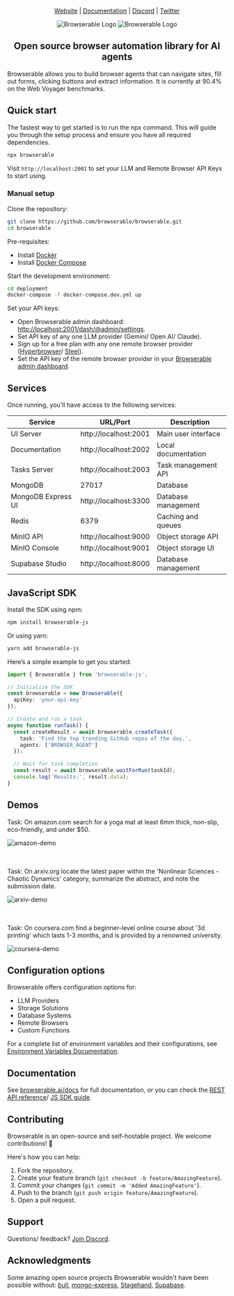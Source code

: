<div align="center">

[Website](https://browserable.ai) | [Documentation](https://docs.browserable.ai) | [Discord](https://discord.gg/b6s9fXNjeQ) | [Twitter](https://x.com/browserable)

![Browserable Logo](https://github.com/browserable/browserable/blob/main/docs/browserable-ai-invert.png?#gh-dark-mode-only)
![Browserable Logo](https://github.com/browserable/browserable/blob/main/docs/browserable-ai.png?#gh-light-mode-only)

## Open source browser automation library for AI agents
</div>

Browserable allows you to build browser agents that can navigate sites, fill out forms, clicking buttons and extract information. It is currently at 90.4% on the Web Voyager benchmarks.

## Quick start

The fastest way to get started is to run the npx command. This will guide you through the setup process and ensure you have all required dependencies.

```bash
npx browserable
```

Visit `http://localhost:2001` to set your LLM and Remote Browser API Keys to start using.

### Manual setup

Clone the repository:
  ```bash
  git clone https://github.com/browserable/browserable.git
  cd browserable
  ```

Pre-requisites:
  - Install [Docker](https://docs.docker.com/engine/install/)
  - Install [Docker Compose](https://docs.docker.com/compose/install/)

Start the development environment:
  ```bash
  cd deployment
  docker-compose -f docker-compose.dev.yml up
  ```

Set your API keys:
  - Open Browserable admin dashboard: [http://localhost:2001/dash/@admin/settings](http://localhost:2001/dash/@admin/settings).
  - Set API key of any one LLM provider (Gemini/ Open AI/ Claude).
  - Sign up for a free plan with any one remote browser provider ([Hyperbrowser](https://hyperbrowser.ai/)/ [Steel](https://steel.dev/)).
  - Set the API key of the remote browser provider in your [Browserable admin dashboard](http://localhost:2001/dash/@admin/settings).

## Services

Once running, you'll have access to the following services:

| Service | URL/Port | Description |
|---------|----------|-------------|
| UI Server | http://localhost:2001 | Main user interface |
| Documentation | http://localhost:2002 | Local documentation |
| Tasks Server | http://localhost:2003 | Task management API |
| MongoDB | 27017 | Database |
| MongoDB Express UI | http://localhost:3300 | Database management |
| Redis | 6379 | Caching and queues |
| MinIO API | http://localhost:9000 | Object storage API |
| MinIO Console | http://localhost:9001 | Object storage UI |
| Supabase Studio | http://localhost:8000 | Database management |

## JavaScript SDK

Install the SDK using npm:
```bash
npm install browserable-js
```

Or using yarn:
```bash
yarn add browserable-js
```

Here’s a simple example to get you started:

```typescript
import { Browserable } from 'browserable-js';

// Initialize the SDK
const browserable = new Browserable({
  apiKey: 'your-api-key'
});

// Create and run a task
async function runTask() {
  const createResult = await browserable.createTask({
    task: 'Find the top trending GitHub repos of the day.',
    agents: ['BROWSER_AGENT']
  });

  // Wait for task completion
  const result = await browserable.waitForRun(taskId);
  console.log('Results:', result.data);
}
```

## Demos

Task: On amazon.com search for a yoga mat at least 6mm thick, non-slip, eco-friendly, and under $50.

![amazon-demo](https://github.com/user-attachments/assets/98817aad-786d-43bc-8bbc-09ad33015fa5)

<br><br>
Task: On arxiv.org locate the latest paper within the 'Nonlinear Sciences - Chaotic Dynamics' category, summarize the abstract, and note the submission date.

![arxiv-demo](https://github.com/user-attachments/assets/c8340bad-0331-44a8-b14a-42c9abe8ae21)

<br><br>
Task: On coursera.com find a beginner-level online course about '3d printing' which lasts 1-3 months, and is provided by a renowned university.

![coursera-demo](https://github.com/user-attachments/assets/ea62d794-dccc-4517-a5be-6af82de9b5a5)






## Configuration options

Browserable offers configuration options for:
- LLM Providers
- Storage Solutions
- Database Systems
- Remote Browsers
- Custom Functions

For a complete list of environment variables and their configurations, see [Environment Variables Documentation](https://docs.browserable.ai/development/environment-variables).

## Documentation
See [browserable.ai/docs](https://docs.browserable.ai) for full documentation, or you can check the [REST API reference](https://docs.browserable.ai/rest-api/introduction)/ [JS SDK guide](https://docs.browserable.ai/js-sdk/introduction).

## Contributing

Browserable is an open-source and self-hostable project. We welcome contributions! 💛

Here's how you can help:
1. Fork the repository.
2. Create your feature branch (`git checkout -b feature/AmazingFeature`).
3. Commit your changes (`git commit -m 'Added AmazingFeature'`).
4. Push to the branch (`git push origin feature/AmazingFeature`).
5. Open a pull request.

## Support

Questions/ feedback? [Join Discord](https://discord.gg/b6s9fXNjeQ).

## Acknowledgments

Some amazing open source projects Browserable wouldn't have been possible without: [bull](https://github.com/OptimalBits/bull), [mongo-express](https://github.com/mongo-express/mongo-express), [Stagehand](https://github.com/browserbase/stagehand), [Supabase](https://github.com/supabase/supabase).
